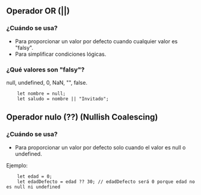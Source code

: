 ## Operador OR (||)
### ¿Cuándo se usa?
* Para proporcionar un valor por defecto cuando cualquier valor es "falsy".
* Para simplificar condiciones lógicas.
  
### ¿Qué valores son "falsy"?
null, undefined, 0, NaN, "", false.

    
        let nombre = null;
        let saludo = nombre || "Invitado";

## Operador nulo (??) (Nullish Coalescing)
### ¿Cuándo se usa?
* Para proporcionar un valor por defecto solo cuando el valor es null o undefined.
  
Ejemplo:

        
        let edad = 0;
        let edadDefecto = edad ?? 30; // edadDefecto será 0 porque edad no es null ni undefined
